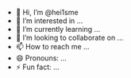 - 👋 Hi, I’m @hei1sme
- 👀 I’m interested in ...
- 🌱 I’m currently learning ...
- 💞️ I’m looking to collaborate on ...
- 📫 How to reach me ...
- 😄 Pronouns: ...
- ⚡ Fun fact: ...

<!---
hei1sme/hei1sme is a ✨ special ✨ repository because its `README.md` (this file) appears on your GitHub profile.
You can click the Preview link to take a look at your changes.
--->
